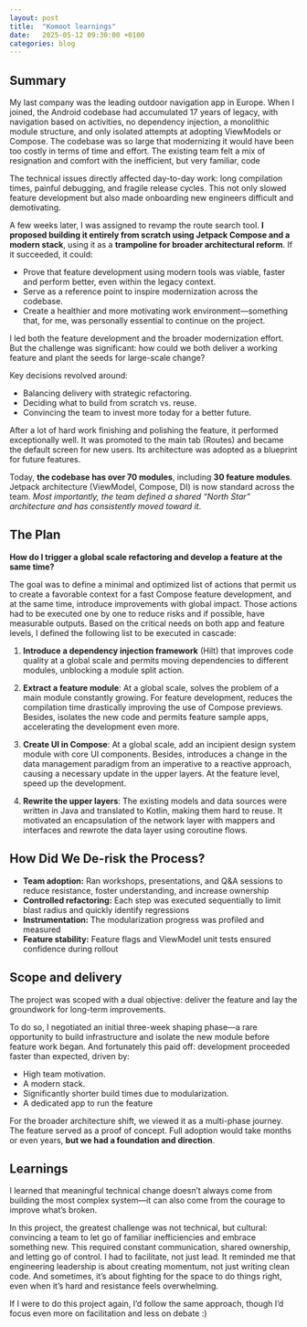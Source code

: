 ```yaml
---
layout: post
title:  "Komoot learnings"
date:   2025-05-12 09:30:00 +0100
categories: blog
---
```


## Summary

My last company was the leading outdoor navigation app in Europe. When I joined, the Android codebase had accumulated 17 years of legacy, with navigation based on activities, no dependency injection, a monolithic module structure, and only isolated attempts at adopting ViewModels or Compose. The codebase was so large that modernizing it would have been too costly in terms of time and effort. The existing team felt a mix of resignation and comfort with the inefficient, but very familiar, code

The technical issues directly affected day-to-day work: long compilation times, painful debugging, and fragile release cycles. This not only slowed feature development but also made onboarding new engineers difficult and demotivating.

A few weeks later, I was assigned to revamp the route search tool. **I proposed building it entirely from scratch using Jetpack Compose and a modern stack**, using it as a **trampoline for broader architectural reform**. 
If it succeeded, it could:

* 	Prove that feature development using modern tools was viable, faster and perform better, even within the legacy context.
* 	Serve as a reference point to inspire modernization across the codebase.
* 	Create a healthier and more motivating work environment—something that, for me, was personally essential to continue on the project.

I led both the feature development and the broader modernization effort. But the challenge was significant: how could we both deliver a working feature and plant the seeds for large-scale change?

Key decisions revolved around:

* 	Balancing delivery with strategic refactoring.
* 	Deciding what to build from scratch vs. reuse.
* 	Convincing the team to invest more today for a better future.

After a lot of hard work finishing and polishing the feature, it performed exceptionally well. It was promoted to the main tab (Routes) and became the default screen for new users. Its architecture was adopted as a blueprint for future features.

Today, **the codebase has over 70 modules**, including **30 feature modules**. Jetpack architecture (ViewModel, Compose, DI) is now standard across the team. *Most importantly, the team defined a shared “North Star” architecture and has consistently moved toward it*.


## The Plan

**How do I trigger a global scale refactoring and develop a feature at the same time?** 

The goal was to define a minimal and optimized list of actions that permit us to create a favorable context for a fast Compose feature development, and at the same time, introduce improvements with global impact. Those actions had to be executed one by one to reduce risks and if possible, have measurable outputs. Based on the critical needs on both app and feature levels, I defined the following list to be executed in cascade:

1. **Introduce a dependency injection framework** (Hilt) that improves code quality at a global scale and permits moving dependencies to different modules, unblocking a module split action.

1. **Extract a feature module**: At a global scale, solves the problem of a main module constantly growing. For feature development, reduces the compilation time drastically improving the use of Compose previews. Besides, isolates the new code and permits feature sample apps, accelerating the development even more. 

1. **Create UI in Compose**: At a global scale, add an incipient design system module with core UI components. Besides, introduces a change in the data management paradigm from an imperative to a reactive approach, causing a necessary update in the upper layers. At the feature level, speed up the development.

1. **Rewrite the upper layers**: The existing models and data sources were written in Java and translated to Kotlin, making them hard to reuse. It motivated an encapsulation of the network layer with mappers and interfaces and rewrote the data layer using coroutine flows.

## How Did We De-risk the Process?

- **Team adoption:** Ran workshops, presentations, and Q\&A sessions to reduce resistance, foster understanding, and increase ownership
- **Controlled refactoring:** Each step was executed sequentially to limit blast radius and quickly identify regressions
- **Instrumentation:** The modularization progress was profiled and measured
- **Feature stability:** Feature flags and ViewModel unit tests ensured confidence during rollout


## Scope and delivery

The project was scoped with a dual objective: deliver the feature and lay the groundwork for long-term improvements. 

To do so, I negotiated an initial three-week shaping phase—a rare opportunity to build infrastructure and isolate the new module before feature work began. And fortunately this paid off: development proceeded faster than expected, driven by:

* 	High team motivation.
* 	A modern stack.
* 	Significantly shorter build times due to modularization.
*  A dedicated app to run the feature

For the broader architecture shift, we viewed it as a multi-phase journey. The feature served as a proof of concept. Full adoption would take months or even years, **but we had a foundation and direction**.

## Learnings

I learned that meaningful technical change doesn’t always come from building the most complex system—it can also come from the courage to improve what’s broken. 

In this project, the greatest challenge was not technical, but cultural: convincing a team to let go of familiar inefficiencies and embrace something new. This required constant communication, shared ownership, and letting go of control. I had to facilitate, not just lead. It reminded me that engineering leadership is about creating momentum, not just writing clean code. And sometimes, it’s about fighting for the space to do things right, even when it’s hard and resistance feels overwhelming.

If I were to do this project again, I’d follow the same approach, though I’d focus even more on facilitation and less on debate :)
